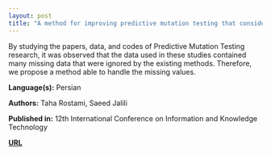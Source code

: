 ```yaml
---
layout: post
title: "A method for improving predictive mutation testing that considers the impacts of missing data"
---
```


By studying the papers, data, and codes of Predictive Mutation
Testing research, it was observed that the data used in these studies contained many missing data that were
ignored by the existing methods. Therefore, we propose a method able to handle the missing values. 

**Language(s):** Persian

**Authors:** Taha Rostami, Saeed Jalili

**Published in:** 12th International Conference on Information and Knowledge Technology

[**URL**](#)
